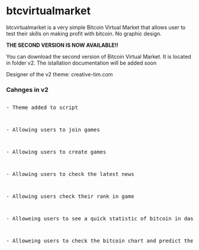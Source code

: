 # btcvirtualmarket
btcvirtualmarket is a very simple Bitcoin Virtual Market that allows user to test their skills on making profit with bitcoin. No graphic design.
<p><b>THE SECOND VERSION IS NOW AVAILABLE!!</b></p>
<p>You can download the second version of Bitcoin Virtual Market. It is located in folder v2. The istallation documentation will be added soon</p>
<p>Designer of the v2 theme: creative-tim.com</p>
<h3>Cahnges in v2</h3>
<pre>
<p>- Theme added to script</p>
<p>- Allowing users to join games</p>
<p>- Allowing users to create games</p>
<p>- Allowing users to check the latest news</p>
<p>- Allowing users check their rank in game</p>
<p>- Alloweing users to see a quick statistic of bitcoin in dashboard</p>
<p>- Alloweing users to check the bitcoin chart and predict the price</p>
</pre>




